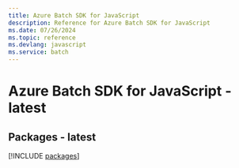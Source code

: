 ```yaml
---
title: Azure Batch SDK for JavaScript
description: Reference for Azure Batch SDK for JavaScript
ms.date: 07/26/2024
ms.topic: reference
ms.devlang: javascript
ms.service: batch
---
```

# Azure Batch SDK for JavaScript - latest
## Packages - latest
[!INCLUDE [packages](batch-index.md)]